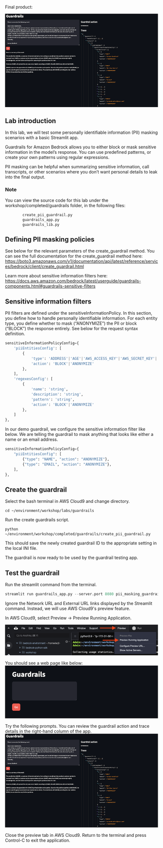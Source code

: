Final product:

![alt text](images/image_5_01.png)

## Lab introduction
In this lab, we will test some personally identifiable information (PII) masking scenarios with a basic Streamlit app.

Guardrails for Amazon Bedrock allows you to either block or mask sensitive information in the model’s response. You can use predefined patterns, or create your own patterns using regular expressions.

PII masking can be helpful when summarizing sensitive information, call transcripts, or other scenarios where you don’t want personal details to leak into the final output.

### Note
You can view the source code for this lab under the workshop/completed/guardrails folder, in the following files:

            create_pii_guardrail.py
            guardrails_app.py
            guardrails_lib.py

## Defining PII masking policies
See below for the relevant parameters of the create_guardrail method. You can see the full documentation for the create_guardrail method here: https://boto3.amazonaws.com/v1/documentation/api/latest/reference/services/bedrock/client/create_guardrail.html 

Learn more about sensitive information filters here: https://docs.aws.amazon.com/bedrock/latest/userguide/guardrails-components.html#guardrails-sensitive-filters 
 
## Sensitive information filters
PII filters are defined under the sensitiveInformationPolicy. In this section, you define how to handle personally identifiable information. For each entity type, you define whether to mask (“ANONYMIZE”) the PII or block (“BLOCK”) the response entirely. See below for the request syntax definition.

```python
sensitiveInformationPolicyConfig={
    'piiEntitiesConfig': [
        {
            'type': 'ADDRESS'|'AGE'|'AWS_ACCESS_KEY'|'AWS_SECRET_KEY'|'CA_HEALTH_NUMBER'|'CA_SOCIAL_INSURANCE_NUMBER'|'CREDIT_DEBIT_CARD_CVV'|'CREDIT_DEBIT_CARD_EXPIRY'|'CREDIT_DEBIT_CARD_NUMBER'|'DRIVER_ID'|'EMAIL'|'INTERNATIONAL_BANK_ACCOUNT_NUMBER'|'IP_ADDRESS'|'LICENSE_PLATE'|'MAC_ADDRESS'|'NAME'|'PASSWORD'|'PHONE'|'PIN'|'SWIFT_CODE'|'UK_NATIONAL_HEALTH_SERVICE_NUMBER'|'UK_NATIONAL_INSURANCE_NUMBER'|'UK_UNIQUE_TAXPAYER_REFERENCE_NUMBER'|'URL'|'USERNAME'|'US_BANK_ACCOUNT_NUMBER'|'US_BANK_ROUTING_NUMBER'|'US_INDIVIDUAL_TAX_IDENTIFICATION_NUMBER'|'US_PASSPORT_NUMBER'|'US_SOCIAL_SECURITY_NUMBER'|'VEHICLE_IDENTIFICATION_NUMBER',
            'action': 'BLOCK'|'ANONYMIZE'
        },
    ],
    'regexesConfig': [
        {
            'name': 'string',
            'description': 'string',
            'pattern': 'string',
            'action': 'BLOCK'|'ANONYMIZE'
        },
    ]
},
```
In our demo guardrail, we configure the sensitive information filter like below. We are telling the guardrail to mask anything that looks like either a name or an email address.
```python
sensitiveInformationPolicyConfig={
    "piiEntitiesConfig": [
        {"type": "NAME", "action": "ANONYMIZE"},
        {"type": "EMAIL", "action": "ANONYMIZE"},
    ],
},
```
## Create the guardrail
Select the bash terminal in AWS Cloud9 and change directory.
```
cd ~/environment/workshop/labs/guardrails
``` 
Run the create guardrails script.
```
python ~/environment/workshop/completed/guardrails/create_pii_guardrail.py
```
This should save the newly created guardrail ID to the appropriate setting in the local INI file.

The guardrail is now ready to be used by the guardrail testing app.

## Test the guardrail
Run the streamlit command from the terminal.
```python
streamlit run guardrails_app.py --server.port 8080 pii_masking_guardrail_id
```
Ignore the Network URL and External URL links displayed by the Streamlit command. Instead, we will use AWS Cloud9's preview feature.

In AWS Cloud9, select Preview -> Preview Running Application.

![alt text](images/image_5_02.png)

You should see a web page like below:
![alt text](images/image_5_03.png)

Try the following prompts. You can review the guardrail action and trace details in the right-hand column of the app.
![alt text](images/image_5_04.png)

Close the preview tab in AWS Cloud9. Return to the terminal and press Control-C to exit the application.